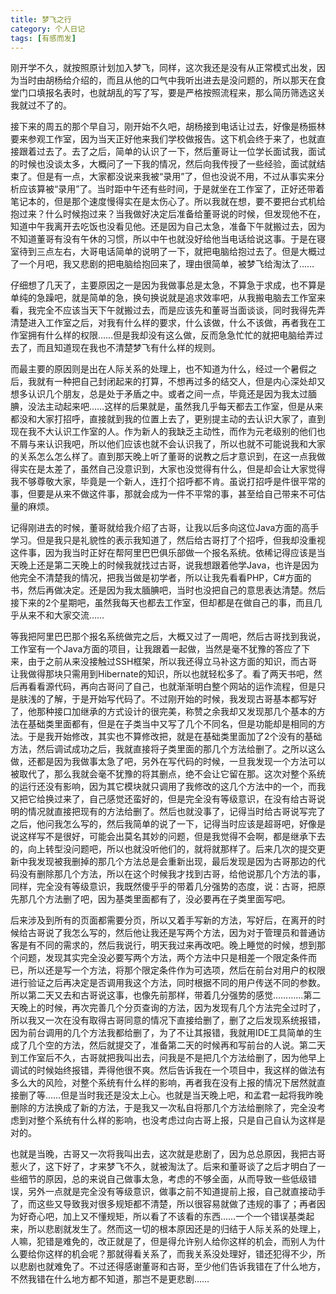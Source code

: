 ```yaml
---
title: 梦飞之行
category: 个人日记
tags: [有感而发]
---
```


刚开学不久，就按照原计划加入梦飞，同样，这次我还是没有从正常模式出发，因为当时由胡杨给介绍的，而且从他的口气中我听出进去是没问题的，所以那天在食堂门口填报名表时，也就胡乱的写了写，要是严格按照流程来，那么简历筛选这关我就过不了的。


接下来的周五的那个早自习，刚开始不久吧，胡杨接到电话让过去，好像是杨振林要来参观工作室，因为当天正好他来我们学校做报告。这下机会终于来了，也就直接跟着过去了。去了之后，简单的认识了一下，然后董哥让一位学长面试我，面试的时候也没谈太多，大概问了一下我的情况，然后向我传授了一些经验，面试就结束了。但是有一点，大家都没说来我被“录用”了，但也没说不用，不过从事实来分析应该算被“录用”了。当时距中午还有些时间，于是就坐在工作室了，正好还带着笔记本的，但是那个速度慢得实在是太伤心了。所以我就在想，要不要把台式机给抱过来？什么时候抱过来？当我做好决定后准备给董哥说的时候，但发现他不在，知道中午我离开去吃饭也没看见他。还是因为自己太急，准备下午就搬过去，因为不知道董哥有没有午休的习惯，所以中午也就没好给他当电话给说这事。于是在寝室待到三点左右，大哥电话简单的说明了一下，就把电脑给抱过去了。但是大概过了一个月吧，我又悲剧的把电脑给抱回来了，理由很简单，被梦飞给淘汰了……

仔细想了几天了，主要原因之一是因为我做事总是太急，不算急于求成，也不算是单纯的急躁吧，就是简单的急，换句换说就是追求效率吧，从我搬电脑去工作室来看，我完全不应该当天下午就搬过去，而是应该先和董哥当面谈谈，同时我得先弄清楚进入工作室之后，对我有什么样的要求，什么该做，什么不该做，再者我在工作室拥有什么样的权限……但是我却没有这么做，反而急急忙忙的就把电脑给弄过去了，而且知道现在我也不清楚梦飞有什么样的规则。

而最主要的原因则是出在人际关系的处理上，也不知道为什么，经过一个暑假之后，我就有一种把自己封闭起来的打算，不想再过多的结交人，但是内心深处却又想多认识几个朋友，总是处于矛盾之中。或者之间一点，毕竟还是因为我太过腼腆，没法主动起来吧……这样的后果就是，虽然我几乎每天都去工作室，但是从来都没和大家打招呼，直接就到我的位置上去了，更别提主动的去认识大家了，直到现在我不大认识工作室的人。作为新人的我缺乏主动性，而作为元老级别的他们也不屑与来认识我吧，所以他们应该也就不会认识我了，所以也就不可能说我和大家的关系怎么怎么样了。直到那天晚上听了董哥的说教之后才意识到，在这一点我做得实在是太差了，虽然自己没意识到，大家也没觉得有什么，但是却会让大家觉得我不够尊敬大家，毕竟是一个新人，连打个招呼都不肯。虽说打招呼是件很平常的事，但要是从来不做这件事，那就会成为一件不平常的事，甚至给自己带来不可估量的麻烦。

记得刚进去的时候，董哥就给我介绍了古哥，让我以后多向这位Java方面的高手学习。但是我只是礼貌性的表示我知道了，然后给古哥打了个招呼，但我却没重视这件事，因为我当时正好在帮阿里巴巴俱乐部做一个报名系统。依稀记得应该是当天晚上还是第二天晚上的时候我就找过古哥，说我想跟着他学Java，也许是因为他完全不清楚我的情况，把我当做是初学者，所以让我先看看PHP，C#方面的书，然后再做决定。还是因为我太腼腆吧，当时也没把自己的意思表达清楚。然后接下来的2个星期吧，虽然我每天也都去工作室，但却都是在做自己的事，而且几乎从来不和大家交流……

等我把阿里巴巴那个报名系统做完之后，大概又过了一周吧，然后古哥找到我说，工作室有一个Java方面的项目，让我跟着一起做，当然是毫不犹豫的答应了下来，由于之前从来没接触过SSH框架，所以我还得立马补这方面的知识，而古哥让我做得那块只需用到Hibernate的知识，所以也就轻松多了。看了两天书吧，然后再看看源代码，再向古哥问了自己，也就渐渐明白整个网站的运作流程，但是只是肤浅的了解，于是开始写代码了。不过刚开始的时候，我发现古哥基本都写好了，他那种接口加继承的方式设计的很完美，称赞之余我却又发现那几个基本的方法在基础类里面都有，但是在子类当中又写了几个不同名，但是功能却是相同的方法。于是我开始修改，其实也不算修改把，就是在基础类里面加了2个没有的基础方法，然后调试成功之后，我就直接将子类里面的那几个方法给删了。之所以这么做，还都是因为我做事太急了吧，另外在写代码的时候，一旦我发现一个方法可以被取代了，那么我就会毫不犹豫的将其删点，绝不会让它留在那。这次对整个系统的运行还没有影响，因为其它模块就只调用了我修改的这几个方法中的一个，而我又把它给换过来了，自己感觉还蛮好的，但是完全没有等级意识，在没有给古哥说明的情况就直接把现有的方法给删了。然后也就没事了，记得当时给古哥说写完了之后，他问我怎么写的，然后我简单的说了一下，记得当时应该是超哥吧，好像是说这样写不是很好，可能会出莫名其妙的问题，但是我觉得不会啊，都是继承下去的，向上转型没问题吧，所以也就没听他们的，就将就那样了。后来几次的提交更新中我发现被我删掉的那几个方法总是会重新出现，最后发现是因为古哥那边的代码没有删除那几个方法，所以在这个时候我才找到古哥，给他说那几个方法的事，同样，完全没有等级意识，我既然傻乎乎的带着几分强势的态度，说：古哥，把原先那几个方法删了吧，因为基类里面都有了，没必要再在子类里面写吧。

后来涉及到所有的页面都需要分页，所以又着手写新的方法，写好后，在离开的时候给古哥说了我怎么写的，然后他让我还是写两个方法，因为对于管理员和普通访客是有不同的需求的，然后我说行，明天我过来再改吧。晚上睡觉的时候，想到那个问题，发现其实完全没必要写两个方法，两个方法中只是相差一个限定条件而已，所以还是写一个方法，将那个限定条件作为可选项，然后在前台对用户的权限进行验证之后再决定是否调用我这个方法，同时根据不同的用户传送不同的参数。所以第二天又去和古哥说这事，也像先前那样，带着几分强势的感觉…………第二天晚上的时候，再次完善几个分页查询的方法，因为发现有几个方法完全过时了，所以我又一次在没有取得古哥同意的情况下直接给删了，删了之后发现系统报错，因为前台调用的几个方法我都给删了，为了不让其报错，我就用IDE工具简单的生成了几个空的方法，然后就提交了，准备第二天的时候再和写前台的人说。第二天到工作室后不久，古哥就把我叫出去，问我是不是把几个方法给删了，因为他早上调试的时候始终报错，弄得他很不爽。然后告诉我在一个项目中，我这样的做法有多么大的风险，对整个系统有什么样的影响，再者我在没有上报的情况下居然就直接删了等……但是当时我还是没太上心。也就是当天晚上吧，和孟君一起将我昨晚删除的方法换成了新的方法，于是我又一次私自将那几个方法给删除了，完全没考虑到对整个系统有什么样的影响，也没考虑过向古哥上报，只是自己自认为这样是对的。

也就是当晚，古哥又一次将我叫出去，这次就是悲剧了，因为总总原因，我把古哥惹火了，这下好了，才来梦飞不久，就被淘汰了。后来和董哥谈了之后才明白了一些细节的原因，总的来说自己做事太急，考虑的不够全面，从而导致一些低级错误，另外一点就是完全没有等级意识，做事之前不知道提前上报，自己就直接动手了，而这些又导致我对很多规矩都不清楚，所以很容易就做了违规的事了；再者因为好奇心吧，加上又不懂规矩，所以看了不该看的东西……一个一个错误基类起来，所以悲剧就发生了。然而这一切的根本原因还是的归结于人际关系的处理上，人嘛，犯错是难免的，改正就是了，但是得允许别人给你这样的机会，而别人为什么要给你这样的机会呢？那就得看关系了，而我关系没处理好，错还犯得不少，所以悲剧也就难免了。不过还得感谢董哥和古哥，至少他们告诉我错在了什么地方，不然我错在什么地方都不知道，那岂不是更悲剧……
